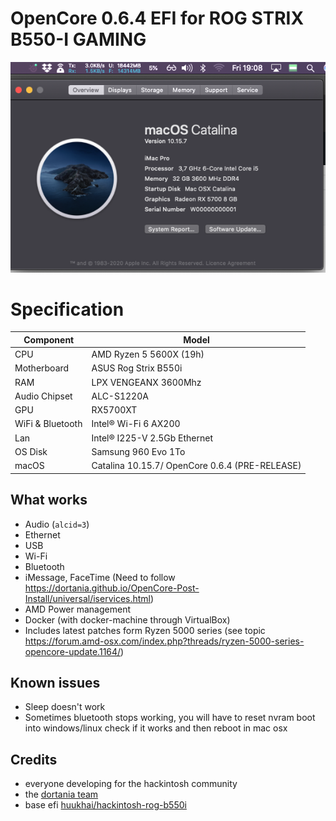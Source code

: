 # OpenCore 0.6.4 EFI for ROG STRIX B550-I GAMING

![photo](./Pictures/b550i-rog.png)

# Specification

| **Component** | **Model** |
| ------------- | --------- |
| CPU | AMD Ryzen 5 5600X (19h) |
| Motherboard | ASUS Rog Strix B550i |
| RAM | LPX VENGEANX 3600Mhz |
| Audio Chipset | ALC-S1220A |
| GPU | RX5700XT |
| WiFi & Bluetooth | Intel® Wi-Fi 6 AX200 |
| Lan |  Intel® I225-V 2.5Gb Ethernet |
| OS Disk | Samsung 960 Evo 1To |
| macOS | Catalina 10.15.7/ OpenCore 0.6.4 (PRE-RELEASE)

## What works
- Audio (`alcid=3`)
- Ethernet
- USB
- Wi-Fi
- Bluetooth
- iMessage, FaceTime (Need to follow https://dortania.github.io/OpenCore-Post-Install/universal/iservices.html)
- AMD Power management
- Docker (with docker-machine through VirtualBox)
- Includes latest patches form Ryzen 5000 series (see topic https://forum.amd-osx.com/index.php?threads/ryzen-5000-series-opencore-update.1164/)

## Known issues
- Sleep doesn't work
- Sometimes bluetooth stops working, you will have to reset nvram boot into windows/linux check if it works and then reboot in mac osx

## Credits
- everyone developing for the hackintosh community
- the [dortania team](https://github.com/orgs/dortania/people)
- base efi [huukhai/hackintosh-rog-b550i](https://github.com/huukhai/hackintosh-rog-b550i)
